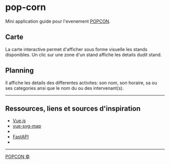 # pop-corn

Mini application guide pour l'evenement [POPCON](https://www.popcon.show/).


## Carte

La carte interactive permet d'afficher sous forme visuelle les stands disponibles. Un clic sur une zone d'un stand affiche les details dudit stand.

## Planning

Il affiche les details des differentes activites: son nom, son horaire, sa ou ses categories ansi que le nom du ou des intervenant(s).

--------

## Ressources, liens et sources d'inspiration

- [Vue.js](https://vuejs.org)
- [vue-svg-map](https://github.com/VictorCazanave/vue-svg-map)
- 
- [FastAPI](https://fastapi.tiangolo.com/)
- 


--------

[POPCON ©](https://www.popcon.show/mentions_legales)
